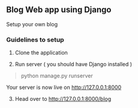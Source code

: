 ## Blog Web app using Django

Setup your own blog 

### Guidelines to setup 

1. Clone the application

2. Run server ( you should have Django installed ) 

> python manage.py runserver

Your server is now live on http://127.0.0.1:8000

3. Head over to http://127.0.0.1:8000/blog
